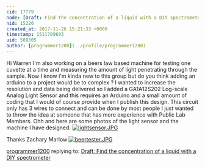 ```yaml
---
cid: 17779
node: [Draft: Find the concentration of a liquid with a DIY spectrometer](../notes/warren/11-21-2017/find-the-concentration-of-a-liquid-with-a-diy-spectrometer)
nid: 15220
created_at: 2017-11-26 15:21:33 +0000
timestamp: 1511709693
uid: 509305
author: [programmer1200](../profile/programmer1200)
---
```


Hi Warren I'm also working on a beers law based machine for testing one cuvette at a time and measuring the amount of light penetrating through the sample. Now I know i'm kinda new to this group but do you think adding an arduino to a project would be to complex ? I wanted to increase the resolution and data being delivered so I added a GA1A12S202 Log-scale Analog Light Sensor and this requires an Arduino and a small amount of coding that I would of course provide when I publish this design. This circuit only has 3 wires to connect and can be done by most people I just wanted to throw the idea at someone that has more experience with Public Lab Members. Ohh and here are some photos of the light sensor and the machine I have designed.
[![lightsensor.JPG](https://publiclab.org/system/images/photos/000/022/566/large/lightsensor.JPG)](https://publiclab.org/system/images/photos/000/022/566/original/lightsensor.JPG)



Thanks Zachary Marlow 
[![beertester.JPG](https://publiclab.org/system/images/photos/000/022/567/large/beertester.JPG)](https://publiclab.org/system/images/photos/000/022/567/original/beertester.JPG)



[programmer1200](../profile/programmer1200) replying to: [Draft: Find the concentration of a liquid with a DIY spectrometer](../notes/warren/11-21-2017/find-the-concentration-of-a-liquid-with-a-diy-spectrometer)

